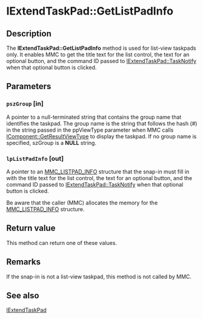 # IExtendTaskPad::GetListPadInfo

## Description

The **IExtendTaskPad::GetListPadInfo** method is used for list-view taskpads only. It enables MMC to get the title text for the list control, the text for an optional button, and the command ID passed to
[IExtendTaskPad::TaskNotify](https://learn.microsoft.com/windows/desktop/api/mmc/nf-mmc-iextendtaskpad-tasknotify) when that optional button is clicked.

## Parameters

### `pszGroup` [in]

A pointer to a null-terminated string that contains the group name that identifies the taskpad. The group name is the string that follows the hash (#) in the string passed in the ppViewType parameter when MMC calls [IComponent::GetResultViewType](https://learn.microsoft.com/windows/desktop/api/mmc/nf-mmc-icomponent-getresultviewtype) to display the taskpad. If no group name is specified, szGroup is a **NULL** string.

### `lpListPadInfo` [out]

A pointer to an
[MMC_LISTPAD_INFO](https://learn.microsoft.com/windows/desktop/api/mmc/ns-mmc-mmc_listpad_info) structure that the snap-in must fill in with the title text for the list control, the text for an optional button, and the command ID passed to [IExtendTaskPad::TaskNotify](https://learn.microsoft.com/windows/desktop/api/mmc/nf-mmc-iextendtaskpad-tasknotify) when that optional button is clicked.

Be aware that the caller (MMC) allocates the memory for the
[MMC_LISTPAD_INFO](https://learn.microsoft.com/windows/desktop/api/mmc/ns-mmc-mmc_listpad_info) structure.

## Return value

This method can return one of these values.

## Remarks

If the snap-in is not a list-view taskpad, this method is not called by MMC.

## See also

[IExtendTaskPad](https://learn.microsoft.com/windows/desktop/api/mmc/nn-mmc-iextendtaskpad)